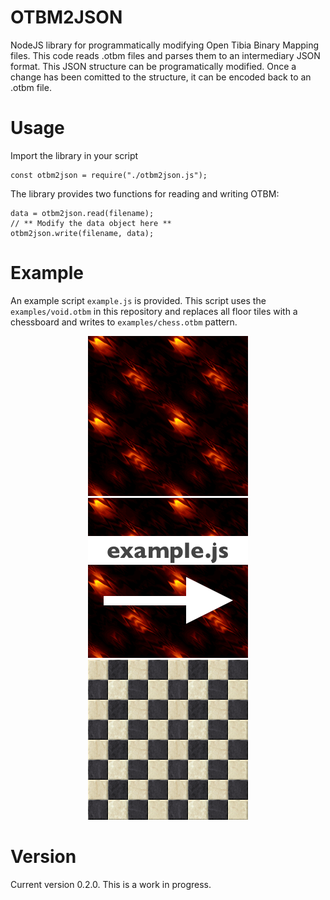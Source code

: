 # OTBM2JSON
NodeJS library for programmatically modifying Open Tibia Binary Mapping files. This code reads .otbm files and parses them to an intermediary JSON format. This JSON structure can be programatically modified. Once a change has been comitted to the structure, it can be encoded back to an .otbm file.

# Usage
Import the library in your script

    const otbm2json = require("./otbm2json.js");

The library provides two functions for reading and writing OTBM:

    data = otbm2json.read(filename);
    // ** Modify the data object here **
    otbm2json.write(filename, data);

# Example
An example script `example.js` is provided. This script uses the `examples/void.otbm` in this repository and replaces all floor tiles with a chessboard and writes to  `examples/chess.otbm` pattern.

<p align="center">
  <img src="void.png">
  <img src="convert.png">
  <img src="chess.png">
</p>

# Version
Current version 0.2.0. This is a work in progress.
